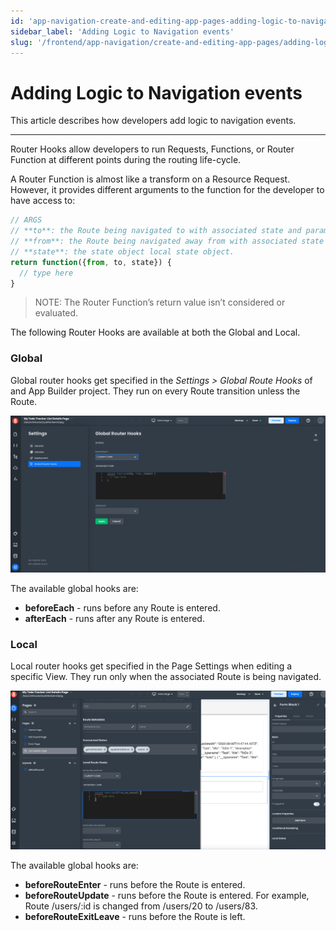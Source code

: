 ```yaml
---
id: 'app-navigation-create-and-editing-app-pages-adding-logic-to-navigation-events'
sidebar_label: 'Adding Logic to Navigation events'
slug: '/frontend/app-navigation/create-and-editing-app-pages/adding-logic-to-navigation-events'
---
```


# Adding Logic to Navigation events

This article describes how developers add logic to navigation events.

___

Router Hooks allow developers to run Requests, Functions, or Router Function at different points during the routing life-cycle. 

A Router Function is almost like a transform on a Resource Request. However, it provides different arguments to the function for the developer to have access to:

```js
// ARGS
// **to**: the Route being navigated to with associated state and params.
// **from**: the Route being navigated away from with associated state and params.
// **state**: the state object local state object.
return function({from, to, state}) {
  // type here
}
```

>NOTE: The Router Function’s return value isn’t considered or evaluated.

The following Router Hooks are available at both the Global and Local.

### Global

Global router hooks get specified in the _Settings > Global Route Hooks_ of and App Builder project. They run on every Route transition unless the Route.

![Configuring Global Hook](./_images/ab-app-navigation-create-and-editing-app-pages-adding-logic-to-navigation-events-2.png)

The available global hooks are:

- **beforeEach** - runs before any Route is entered.
- **afterEach** - runs after any Route is entered.

### Local

Local router hooks get specified in the Page Settings when editing a specific View. They run only when the associated Route is being navigated.

![Configuring Local Hook](./_images/ab-app-navigation-create-and-editing-app-pages-adding-logic-to-navigation-events-1.png)

The available global hooks are:

- **beforeRouteEnter** - runs before the Route is entered.
- **beforeRouteUpdate** - runs before the Route is entered. For example, Route /users/:id is changed from /users/20 to /users/83.
- **beforeRouteExitLeave** - runs before the Route is left.

